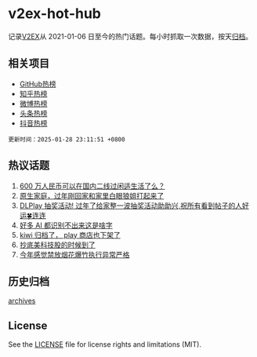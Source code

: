 # v2ex-hot-hub

 记录[V2EX](https://www.v2ex.com/)从 2021-01-06 日至今的热门话题。每小时抓取一次数据，按天[归档](archives)。
 
 ## 相关项目

- [GitHub热榜](https://github.com/lonnyzhang423/github-hot-hub)
- [知乎热榜](https://github.com/lonnyzhang423/zhihu-hot-hub)
- [微博热榜](https://github.com/lonnyzhang423/weibo-hot-hub)
- [头条热榜](https://github.com/lonnyzhang423/toutiao-hot-hub)
- [抖音热榜](https://github.com/lonnyzhang423/douyin-hot-hub)


 `更新时间：2025-01-28 23:11:51 +0800`

## 热议话题

1. [600 万人民币可以在国内二线过闲适生活了么？](https://www.v2ex.com/t/1108150)
1. [原生家庭，过年刚回家和家里白眼狼姐打起来了](https://www.v2ex.com/t/1108137)
1. [DLPlay 抽奖活动! 过年了给家整一波抽奖活动助助兴,祝所有看到帖子的人好运🍀连连](https://www.v2ex.com/t/1108166)
1. [好多 AI 都识别不出来这是啥字](https://www.v2ex.com/t/1108191)
1. [kiwi 归档了， play 商店也下架了](https://www.v2ex.com/t/1108151)
1. [抄底美科技股的时候到了](https://www.v2ex.com/t/1108157)
1. [今年感觉禁放烟花爆竹执行异常严格](https://www.v2ex.com/t/1108184)

## 历史归档

[archives](archives)

## License

See the [LICENSE](LICENSE) file for license rights and limitations (MIT).
